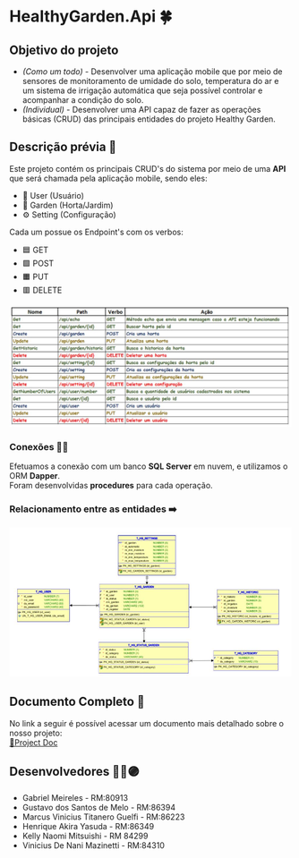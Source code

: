 # HealthyGarden.Api 🍀

## Objetivo do projeto
- *(Como um todo)* - Desenvolver uma aplicação mobile que por meio de sensores de monitoramento de umidade do solo, temperatura do ar e um sistema de
irrigação automática que seja possível controlar e acompanhar a condição do solo.
- *(Individual)* - Desenvolver uma API capaz de fazer as operações básicas (CRUD) das principais entidades do projeto Healthy Garden.


## Descrição prévia 🚀 

Este projeto contém os principais CRUD's do sistema por meio de uma **API** que será chamada pela aplicação mobile, sendo eles: 
- 🧑 User (Usuário)
- 🌿 Garden (Horta/Jardim)
- ⚙️ Setting (Configuração)

Cada um possue os Endpoint's com os verbos:
- 🟦 GET
- 🟩 POST
- 🟧 PUT
- 🟥 DELETE

![endpoints](/Documents/Images/endpoints.JPG)


### Conexões 🔌💡
Efetuamos a conexão com um banco **SQL Server** em nuvem, e utilizamos o ORM **Dapper**. 
<br/>Foram desenvolvidas **procedures** para cada operação.

### Relacionamento entre as entidades ➡️

![endpoints](/Documents/Images/relacionamento-entidades.JPG)


## Documento Completo 📝
No link a seguir é possível acessar um documento mais detalhado sobre o nosso projeto:
<br/>[🔗Project Doc](/Documents/Project_Document.pdf)


  ## Desenvolvedores 👨‍💻🟣

- Gabriel Meireles			            - RM:80913
- Gustavo dos Santos de Melo		    - RM:86394
- Marcus Vinicius Titanero Guelfi		- RM:86223
- Henrique Akira Yasuda			        - RM:86349
- Kelly Naomi Mitsuishi			        - RM 84299
- Vinicius De Nani Mazinetti 		    - RM:84310 


